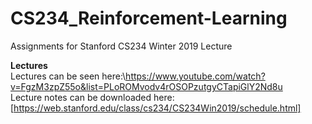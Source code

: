 # CS234_Reinforcement-Learning
Assignments for Stanford CS234 Winter 2019 Lecture

**Lectures**\
Lectures can be seen here:\https://www.youtube.com/watch?v=FgzM3zpZ55o&list=PLoROMvodv4rOSOPzutgyCTapiGlY2Nd8u \
Lecture notes can be downloaded here:\[https://web.stanford.edu/class/cs234/CS234Win2019/schedule.html]
